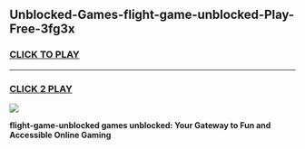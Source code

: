 
## Unblocked-Games-flight-game-unblocked-Play-Free-3fg3x
<h3>
<a href="https://premium76.site?title=flight-game-unblocked&ref=19M">CLICK TO PLAY</a></h3>
<hr>

<h3>
<a href="https://premium76.site?title=flight-game-unblocked&ref=19M">CLICK 2 PLAY</a>
  
</h3>

<a href="https://premium76.site?title=flight-game-unblocked&ref=19M"><img src="https://clearcache.store/games.png"></a>


**flight-game-unblocked games unblocked: Your Gateway to Fun and Accessible Online Gaming**
